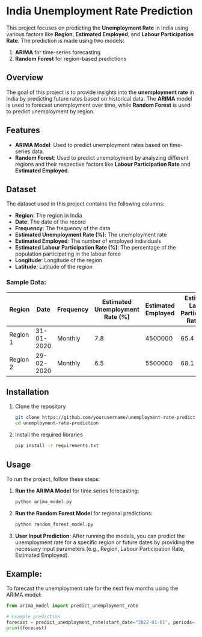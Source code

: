 # India Unemployment Rate Prediction

This project focuses on predicting the **Unemployment Rate** in India using various factors like **Region**, **Estimated Employed**, and **Labour Participation Rate**. The prediction is made using two models:

1. **ARIMA** for time-series forecasting
2. **Random Forest** for region-based predictions

## Overview

The goal of this project is to provide insights into the **unemployment rate** in India by predicting future rates based on historical data. The **ARIMA** model is used to forecast unemployment over time, while **Random Forest** is used to predict unemployment by region.

## Features

- **ARIMA Model**: Used to predict unemployment rates based on time-series data.
- **Random Forest**: Used to predict unemployment by analyzing different regions and their respective factors like **Labour Participation Rate** and **Estimated Employed**.

## Dataset

The dataset used in this project contains the following columns:

- **Region**: The region in India
- **Date**: The date of the record
- **Frequency**: The frequency of the data
- **Estimated Unemployment Rate (%)**: The unemployment rate
- **Estimated Employed**: The number of employed individuals
- **Estimated Labour Participation Rate (%)**: The percentage of the population participating in the labour force
- **Longitude**: Longitude of the region
- **Latitude**: Latitude of the region

### Sample Data:
| Region   | Date       | Frequency | Estimated Unemployment Rate (%) | Estimated Employed | Estimated Labour Participation Rate (%) | Longitude | Latitude |
|----------|------------|-----------|----------------------------------|--------------------|------------------------------------------|-----------|----------|
| Region 1 | 31-01-2020 | Monthly   | 7.8                              | 4500000            | 65.4                                     | 78.9600   | 22.5726  |
| Region 2 | 29-02-2020 | Monthly   | 6.5                              | 5500000            | 68.1                                     | 77.1025   | 28.7041  |

## Installation

1. Clone the repository
    ```bash
    git clone https://github.com/yourusername/unemployment-rate-prediction.git
    cd unemployment-rate-prediction
    ```

2. Install the required libraries
    ```bash
    pip install -r requirements.txt
    ```

## Usage

To run the project, follow these steps:

1. **Run the ARIMA Model** for time series forecasting:
    ```python
    python arima_model.py
    ```

2. **Run the Random Forest Model** for regional predictions:
    ```python
    python random_forest_model.py
    ```

3. **User Input Prediction**: After running the models, you can predict the unemployment rate for a specific region or future dates by providing the necessary input parameters (e.g., Region, Labour Participation Rate, Estimated Employed).

## Example:

To forecast the unemployment rate for the next few months using the ARIMA model:

```python
from arima_model import predict_unemployment_rate

# Example prediction
forecast = predict_unemployment_rate(start_date="2022-01-01", periods=12)
print(forecast)
